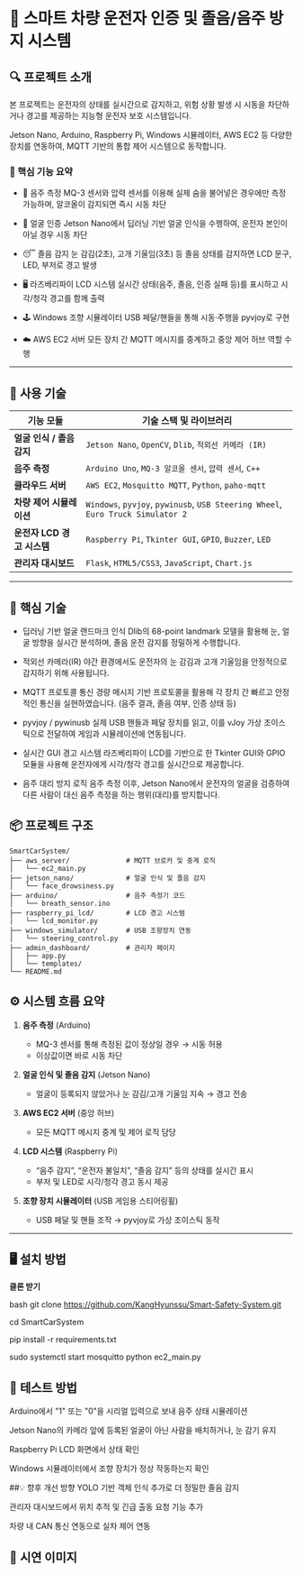 # 🚗 스마트 차량 운전자 인증 및 졸음/음주 방지 시스템

## 🔍 프로젝트 소개
본 프로젝트는 운전자의 상태를 실시간으로 감지하고, 위험 상황 발생 시 시동을 차단하거나 경고를 제공하는
지능형 운전자 보호 시스템입니다.

Jetson Nano, Arduino, Raspberry Pi, Windows 시뮬레이터, AWS EC2 등 다양한 장치를 연동하여,
MQTT 기반의 통합 제어 시스템으로 동작합니다.


### 🧠 핵심 기능 요약

- 🧪 음주 측정
MQ-3 센서와 압력 센서를 이용해 실제 숨을 불어넣은 경우에만 측정 가능하며,
알코올이 감지되면 즉시 시동 차단

- 👤 얼굴 인증
Jetson Nano에서 딥러닝 기반 얼굴 인식을 수행하여, 운전자 본인이 아닐 경우 시동 차단

- 😴 졸음 감지
눈 감김(2초), 고개 기울임(3초) 등 졸음 상태를 감지하면
LCD 문구, LED, 부저로 경고 발생

- 🖥️ 라즈베리파이 LCD 시스템
실시간 상태(음주, 졸음, 인증 실패 등)를 표시하고
시각/청각 경고를 함께 출력

- 🕹️ Windows 조향 시뮬레이터
USB 페달/핸들을 통해 시동·주행을 pyvjoy로 구현

- ☁️ AWS EC2 서버
모든 장치 간 MQTT 메시지를 중계하고 중앙 제어 허브 역할 수행

---


## 🧰 사용 기술

| 기능 모듈              | 기술 스택 및 라이브러리                                                                   |
| ------------------ | ------------------------------------------------------------------------------- |
| **얼굴 인식 / 졸음 감지**  | `Jetson Nano`, `OpenCV`, `Dlib`, `적외선 카메라 (IR)`                                 |
| **음주 측정**          | `Arduino Uno`, `MQ-3 알코올 센서`, `압력 센서`, `C++`                                    |
| **클라우드 서버**        | `AWS EC2`, `Mosquitto MQTT`, `Python`, `paho-mqtt`                              |
| **차량 제어 시뮬레이션**    | `Windows`, `pyvjoy`, `pywinusb`, `USB Steering Wheel`, `Euro Truck Simulator 2` |
| **운전자 LCD 경고 시스템** | `Raspberry Pi`, `Tkinter GUI`, `GPIO`, `Buzzer`, `LED`                          |
| **관리자 대시보드**       | `Flask`, `HTML5/CSS3`, `JavaScript`, `Chart.js`                                 |


---


## 🧠 핵심 기술

- 딥러닝 기반 얼굴 랜드마크 인식
Dlib의 68-point landmark 모델을 활용해 눈, 얼굴 방향을 실시간 분석하며, 졸음 운전 감지를 정밀하게 수행합니다.

- 적외선 카메라(IR)
야간 환경에서도 운전자의 눈 감김과 고개 기울임을 안정적으로 감지하기 위해 사용됩니다.

- MQTT 프로토콜 통신
경량 메시지 기반 프로토콜을 활용해 각 장치 간 빠르고 안정적인 통신을 실현하였습니다. (음주 결과, 졸음 여부, 인증 상태 등)

- pyvjoy / pywinusb
실제 USB 핸들과 페달 장치를 읽고, 이를 vJoy 가상 조이스틱으로 전달하여 게임과 시뮬레이션에 연동됩니다.

- 실시간 GUI 경고 시스템
라즈베리파이 LCD를 기반으로 한 Tkinter GUI와 GPIO 모듈을 사용해 운전자에게 시각/청각 경고를 실시간으로 제공합니다.

- 음주 대리 방지 로직
음주 측정 이후, Jetson Nano에서 운전자의 얼굴을 검증하여 다른 사람이 대신 음주 측정을 하는 행위(대리)를 방지합니다.


## 📦 프로젝트 구조

```plaintext
SmartCarSystem/
├── aws_server/              # MQTT 브로커 및 중계 로직
│   └── ec2_main.py
├── jetson_nano/             # 얼굴 인식 및 졸음 감지
│   └── face_drowsiness.py
├── arduino/                 # 음주 측정기 코드
│   └── breath_sensor.ino
├── raspberry_pi_lcd/        # LCD 경고 시스템
│   └── lcd_monitor.py
├── windows_simulator/       # USB 조향장치 연동
│   └── steering_control.py
├── admin_dashboard/         # 관리자 페이지
│   ├── app.py
│   └── templates/
└── README.md
```


## ⚙️ 시스템 흐름 요약

1. **음주 측정** (Arduino)
   - MQ-3 센서를 통해 측정된 값이 정상일 경우 → 시동 허용
   - 이상값이면 바로 시동 차단

2. **얼굴 인식 및 졸음 감지** (Jetson Nano)
   - 얼굴이 등록되지 않았거나 눈 감김/고개 기울임 지속 → 경고 전송

3. **AWS EC2 서버** (중앙 허브)
   - 모든 MQTT 메시지 중계 및 제어 로직 담당

4. **LCD 시스템** (Raspberry Pi)
   - “음주 감지”, “운전자 불일치”, “졸음 감지” 등의 상태를 실시간 표시
   - 부저 및 LED로 시각/청각 경고 동시 제공

5. **조향 장치 시뮬레이터** (USB 게임용 스티어링휠)
   - USB 페달 및 핸들 조작 → pyvjoy로 가상 조이스틱 동작

---

## 🖥️ 설치 방법

**클론 받기**

bash
git clone https://github.com/KangHyunssu/Smart-Safety-System.git

cd SmartCarSystem

pip install -r requirements.txt

sudo systemctl start mosquitto
python ec2_main.py

## 🧪 테스트 방법

Arduino에서 "1" 또는 "0"을 시리얼 입력으로 보내 음주 상태 시뮬레이션

Jetson Nano의 카메라 앞에 등록된 얼굴이 아닌 사람을 배치하거나, 눈 감기 유지

Raspberry Pi LCD 화면에서 상태 확인

Windows 시뮬레이터에서 조향 장치가 정상 작동하는지 확인


##💡 향후 개선 방향
YOLO 기반 객체 인식 추가로 더 정밀한 졸음 감지

관리자 대시보드에서 위치 추적 및 긴급 출동 요청 기능 추가

차량 내 CAN 통신 연동으로 실차 제어 연동


## 📸 시연 이미지




